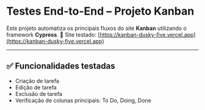 # Testes End-to-End – Projeto Kanban

Este projeto automatiza os principais fluxos do site **Kanban** utilizando o framework **Cypress**. 
🔗 Site testado: [https://kanban-dusky-five.vercel.app](https://kanban-dusky-five.vercel.app)

---

## ✅ Funcionalidades testadas

- Criação de tarefa
- Edição de tarefa
- Exclusão de tarefa
- Verificação de colunas principais: To Do, Doing, Done
